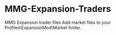 # MMG-Expansion-Traders
MMG Expansion trader files
Add market files to your Profiles\ExpansionMod\Market folder.
 
